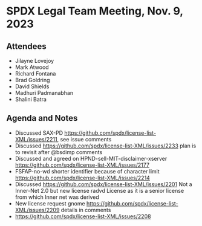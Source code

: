 # SPDX Legal Team Meeting, Nov. 9, 2023

## Attendees

- Jilayne Lovejoy
- Mark Atwood
- Richard Fontana
- Brad Goldring
- David Shields
- Madhuri Padmanabhan
- Shalini Batra

## Agenda and Notes

- Discussed SAX-PD https://github.com/spdx/license-list-XML/issues/2211, see issue comments
- Discussed https://github.com/spdx/license-list-XML/issues/2233 plan is to revisit after @bsdimp comments
- Discussed and agreed on HPND-sell-MIT-disclaimer-xserver https://github.com/spdx/license-list-XML/issues/2177
- FSFAP-no-wd shorter identifier because of character limit https://github.com/spdx/license-list-XML/issues/2214
- Discussed https://github.com/spdx/license-list-XML/issues/2201 Not a Inner-Net 2.0 but new license radvd License as it is a senior license from which Inner net was derived
- New license request gnome https://github.com/spdx/license-list-XML/issues/2209 details in comments
- https://github.com/spdx/license-list-XML/issues/2208
